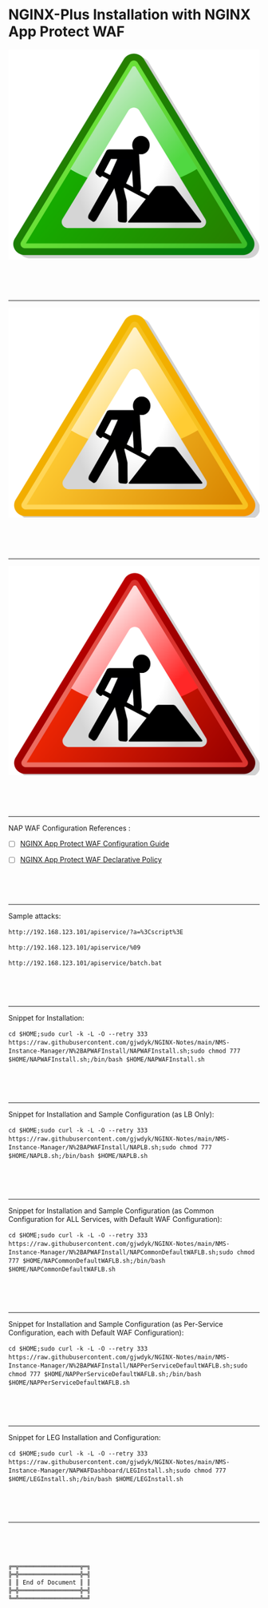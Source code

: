 # NGINX-Plus Installation with NGINX App Protect WAF

![Under Construction Green](../../Image/UnderConstructionGreen.svg)

<br><br><br>

***

![Under Construction Yellow](../../Image/UnderConstructionYellow.svg)

<br><br><br>

***

![Under Construction Red](../../Image/UnderConstructionRed.svg)

<br><br><br>

***

NAP WAF Configuration References :
- [ ] [NGINX App Protect WAF Configuration Guide](https://docs.nginx.com/nginx-app-protect-waf/configuration-guide/configuration/)
- [ ] [NGINX App Protect WAF Declarative Policy](https://docs.nginx.com/nginx-app-protect-waf/declarative-policy/policy/)



<br><br><br>

***

Sample attacks:

`http://192.168.123.101/apiservice/?a=%3Cscript%3E`

`http://192.168.123.101/apiservice/%09`

`http://192.168.123.101/apiservice/batch.bat`



<br><br><br>

***

Snippet for Installation:

`cd $HOME;sudo curl -k -L -O --retry 333 https://raw.githubusercontent.com/gjwdyk/NGINX-Notes/main/NMS-Instance-Manager/N%2BAPWAFInstall/NAPWAFInstall.sh;sudo chmod 777 $HOME/NAPWAFInstall.sh;/bin/bash $HOME/NAPWAFInstall.sh`



<br><br><br>

***

Snippet for Installation and Sample Configuration (as LB Only):

`cd $HOME;sudo curl -k -L -O --retry 333 https://raw.githubusercontent.com/gjwdyk/NGINX-Notes/main/NMS-Instance-Manager/N%2BAPWAFInstall/NAPLB.sh;sudo chmod 777 $HOME/NAPLB.sh;/bin/bash $HOME/NAPLB.sh`



<br><br><br>

***

Snippet for Installation and Sample Configuration (as Common Configuration for ALL Services, with Default WAF Configuration):

`cd $HOME;sudo curl -k -L -O --retry 333 https://raw.githubusercontent.com/gjwdyk/NGINX-Notes/main/NMS-Instance-Manager/N%2BAPWAFInstall/NAPCommonDefaultWAFLB.sh;sudo chmod 777 $HOME/NAPCommonDefaultWAFLB.sh;/bin/bash $HOME/NAPCommonDefaultWAFLB.sh`



<br><br><br>

***

Snippet for Installation and Sample Configuration (as Per-Service Configuration, each with Default WAF Configuration):

`cd $HOME;sudo curl -k -L -O --retry 333 https://raw.githubusercontent.com/gjwdyk/NGINX-Notes/main/NMS-Instance-Manager/N%2BAPWAFInstall/NAPPerServiceDefaultWAFLB.sh;sudo chmod 777 $HOME/NAPPerServiceDefaultWAFLB.sh;/bin/bash $HOME/NAPPerServiceDefaultWAFLB.sh`



<br><br><br>

***

Snippet for LEG Installation and Configuration:

`cd $HOME;sudo curl -k -L -O --retry 333 https://raw.githubusercontent.com/gjwdyk/NGINX-Notes/main/NMS-Instance-Manager/NAPWAFDashboard/LEGInstall.sh;sudo chmod 777 $HOME/LEGInstall.sh;/bin/bash $HOME/LEGInstall.sh`



<br><br><br>

***

<br><br><br>
```
╔═╦═════════════════╦═╗
╠═╬═════════════════╬═╣
║ ║ End of Document ║ ║
╠═╬═════════════════╬═╣
╚═╩═════════════════╩═╝
```
<br><br><br>


